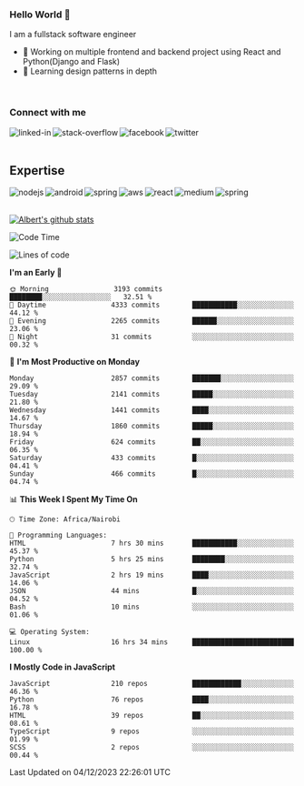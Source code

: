 

### Hello World 👋
I am a fullstack software engineer
- 🔭 Working on multiple frontend and backend project using React and Python(Django and Flask)
- 🌱 Learning design patterns in depth

<br>

### Connect with me

[<img align="left" alt="linked-in" src="https://img.shields.io/badge/linkedin-%230077B5.svg?&style=for-the-badge&logo=linkedin&logoColor=white" />](https://www.linkedin.com/in/albert-byrone/)

<!-- [<img align="left" alt="medium" src="https://img.shields.io/badge/medium-%2312100E.svg?&style=for-the-badge&logo=medium&logoColor=white" />](https://56faisal.medium.com/) -->

[<img align="left" alt="stack-overflow" src="https://img.shields.io/badge/stack%20overflow-FE7A16?logo=stack-overflow&logoColor=white&style=for-the-badge" />](https://stackoverflow.com/users/11916317/albert-byrone)

[<img align="left" alt="facebook" src="https://img.shields.io/badge/facebook-%231877F2.svg?&style=for-the-badge&logo=facebook&logoColor=white" />](https://web.facebook.com/albert.byrone.1/)

[<img align="left" alt="twitter" src="https://img.shields.io/badge/twitter-%231DA1F2.svg?&style=for-the-badge&logo=twitter&logoColor=white" />](https://twitter.com/byrone_albert)

<br>

<br>

## Expertise
<img align="left" alt="nodejs" src="https://img.shields.io/badge/python%20-%2343853D.svg?&style=for-the-badge&logo=node.js&logoColor=white" />
<img align="left" alt="android" src="https://img.shields.io/badge/Flask-3DDC84?logo=android&logoColor=white&style=for-the-badge" />
<img align="left" alt="spring" src="https://img.shields.io/badge/drf%20-%236DB33F.svg?&style=for-the-badge&logo=spring&logoColor=white" />
<img align="left" alt="aws" src="https://img.shields.io/badge/django%20AWS-%23232F3E?logo=amazon-aws&logoColor=white&style=for-the-badge" />
<img align="left" alt="react" src="https://img.shields.io/badge/react%20-%2320232a.svg?&style=for-the-badge&logo=react&logoColor=%2361DAFB" />
<img align="left" alt="medium" src="https://img.shields.io/badge/Angular-%23316192.svg?&style=for-the-badge&logo=postgresql&logoColor=white" />
<img align="left" alt="spring" src="https://img.shields.io/badge/Javascript%20-%236DB33F.svg?&style=for-the-badge&logo=spring&logoColor=white" />
<br>
<br>


[![Albert's github stats](https://github-readme-stats.vercel.app/api?username=Albert-Byrone&count_private=true&show_icons=true&theme=radical&hide_rank=false)](https://github.com/anuraghazra/github-readme-stats)

<!-- [![Top Langs](https://github-readme-stats.vercel.app/api/top-langs/?username=Albert-Byrone&layout=compact)](https://github.com/anuraghazra/github-readme-stats) -->

<!--
**Albert-Byrone/Albert-Byrone** is a ✨ _special_ ✨ repository because its `README.md` (this file) appears on your GitHub profile.

Here are some ideas to get you started:

- 🔭 I’m currently working on ...
- 🌱 I’m currently learning ...
- 👯 I’m looking to collaborate on ...
- 🤔 I’m looking for help with ...
- 💬 Ask me about ...
- 📫 How to reach me: ...
- 😄 Pronouns: ...
- ⚡ Fun fact: ...
-->


<!--START_SECTION:waka-->
![Code Time](http://img.shields.io/badge/Code%20Time-902%20hrs%2045%20mins-blue)

![Lines of code](https://img.shields.io/badge/From%20Hello%20World%20I%27ve%20Written-62.8%20million%20lines%20of%20code-blue)

**I'm an Early 🐤** 

```text
🌞 Morning                3193 commits        ████████░░░░░░░░░░░░░░░░░   32.51 % 
🌆 Daytime                4333 commits        ███████████░░░░░░░░░░░░░░   44.12 % 
🌃 Evening                2265 commits        ██████░░░░░░░░░░░░░░░░░░░   23.06 % 
🌙 Night                  31 commits          ░░░░░░░░░░░░░░░░░░░░░░░░░   00.32 % 
```
📅 **I'm Most Productive on Monday** 

```text
Monday                   2857 commits        ███████░░░░░░░░░░░░░░░░░░   29.09 % 
Tuesday                  2141 commits        █████░░░░░░░░░░░░░░░░░░░░   21.80 % 
Wednesday                1441 commits        ████░░░░░░░░░░░░░░░░░░░░░   14.67 % 
Thursday                 1860 commits        █████░░░░░░░░░░░░░░░░░░░░   18.94 % 
Friday                   624 commits         ██░░░░░░░░░░░░░░░░░░░░░░░   06.35 % 
Saturday                 433 commits         █░░░░░░░░░░░░░░░░░░░░░░░░   04.41 % 
Sunday                   466 commits         █░░░░░░░░░░░░░░░░░░░░░░░░   04.74 % 
```


📊 **This Week I Spent My Time On** 

```text
🕑︎ Time Zone: Africa/Nairobi

💬 Programming Languages: 
HTML                     7 hrs 30 mins       ███████████░░░░░░░░░░░░░░   45.37 % 
Python                   5 hrs 25 mins       ████████░░░░░░░░░░░░░░░░░   32.74 % 
JavaScript               2 hrs 19 mins       ████░░░░░░░░░░░░░░░░░░░░░   14.06 % 
JSON                     44 mins             █░░░░░░░░░░░░░░░░░░░░░░░░   04.52 % 
Bash                     10 mins             ░░░░░░░░░░░░░░░░░░░░░░░░░   01.06 % 

💻 Operating System: 
Linux                    16 hrs 34 mins      █████████████████████████   100.00 % 
```

**I Mostly Code in JavaScript** 

```text
JavaScript               210 repos           ████████████░░░░░░░░░░░░░   46.36 % 
Python                   76 repos            ████░░░░░░░░░░░░░░░░░░░░░   16.78 % 
HTML                     39 repos            ██░░░░░░░░░░░░░░░░░░░░░░░   08.61 % 
TypeScript               9 repos             ░░░░░░░░░░░░░░░░░░░░░░░░░   01.99 % 
SCSS                     2 repos             ░░░░░░░░░░░░░░░░░░░░░░░░░   00.44 % 
```




 Last Updated on 04/12/2023 22:26:01 UTC
<!--END_SECTION:waka-->
